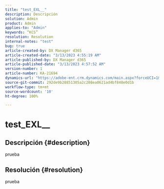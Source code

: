 ```yaml
---
title: "test_EXL__"
description: Descripción
solution: Admin
product: Admin
applies-to: "Admin"
keywords: “KCS”
resolution: Resolution
internal-notes: "test"
bug: true
article-created-by: DX Manager d365
article-created-date: "3/13/2023 4:55:19 AM"
article-published-by: DX Manager d365
article-published-date: "3/13/2023 4:57:52 AM"
version-number: 1
article-number: KA-21694
dynamics-url: "https://adobe-ent.crm.dynamics.com/main.aspx?forceUCI=1&pagetype=entityrecord&etn=knowledgearticle&id=bd52b23d-5bc1-ed11-83ff-6045bd006149"
source-git-commit: 292de9b28851305a2c208ea0621ad4bf848e0d1b
workflow-type: tm+mt
source-wordcount: '10'
ht-degree: 100%

---
```


# test_EXL__

## Descripción {#description}

prueba

## Resolución {#resolution}


prueba
